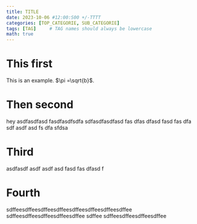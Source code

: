 ```yaml
---
title: TITLE
date: 2023-10-06 #12:00:S00 +/-TTTT
categories: [TOP_CATEGORIE, SUB_CATEGORIE]
tags: [TAG]     # TAG names should always be lowercase
math: true 
---
```


# This first
This is an example. $\pi =\sqrt{b}$.

# Then second
hey
asdfasdfasd
fasdfasdfsdfa
sdfasdfasdfasd
fas
dfas
dfasd
fasd
fas
dfa
sdf
asdf
asd
fs
dfa
sfdsa



# Third
asdfasdf
asdf
asdf
asd
fasd
fas
dfasd
f
# Fourth
sdffeesdffeesdffeesdffeesdffeesdffeesdffeesdffee
sdffeesdffeesdffeesdffeesdffee
sdffee
sdffeesdffeesdffeesdffee